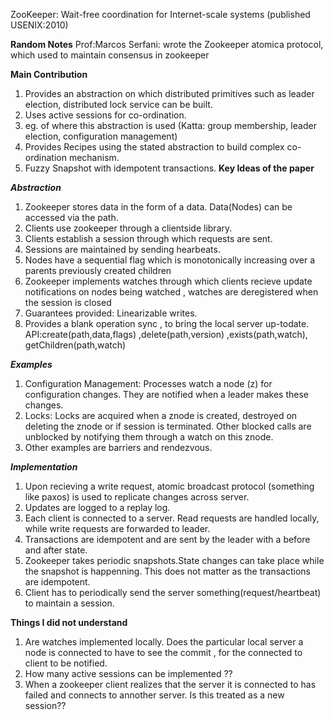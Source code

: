 ZooKeeper: Wait-free coordination for Internet-scale systems
(published USENIX:2010)

**Random Notes**
Prof:Marcos Serfani: wrote the Zookeeper atomica protocol, which used to maintain consensus
in zookeeper


**Main Contribution**

1. Provides an abstraction on which distributed primitives such as leader election,
distributed lock service can be built.
2. Uses active sessions for co-ordination.
3. eg. of where this abstraction is used (Katta: group membership, leader election, 
configuration management)
4. Provides Recipes using the stated abstraction to build complex co-ordination mechanism.
5. Fuzzy Snapshot with idempotent transactions.
**Key Ideas of the paper**

***Abstraction***
1. Zookeeper stores data in the form of a data. Data(Nodes) can be accessed via the path.
2. Clients use zookeeper through a clientside library.
2. Clients establish a session through which requests are sent.
2. Sessions are maintained by sending hearbeats.
2. Nodes have a sequential flag which is monotonically increasing over a parents previously created children
3. Zookeeper implements watches through which clients recieve update notifications on nodes being watched
, watches are deregistered when the session is closed
4. Guarantees provided: Linearizable writes.
5. Provides a blank operation sync , to bring the local server up-todate.
API:create(path,data,flags) ,delete(path,version) ,exists(path,watch), getChildren(path,watch)


***Examples***

1. Configuration Management: Processes watch a node (z) for configuration changes. They are notified when a leader
makes these changes.
2. Locks: Locks are acquired when a znode is created, destroyed on deleting the znode or if session is terminated.
Other blocked calls are unblocked by notifying them through a watch on this znode.
3. Other examples are barriers and rendezvous.


***Implementation***


1. Upon recieving a write request, atomic broadcast protocol (something like paxos) is used to replicate
changes across server.
2. Updates are logged to a replay log.
3. Each client is connected to a server. Read requests are handled locally, while write requests are
forwarded to leader.
4. Transactions are idempotent and are sent by the leader with a before and after state.
5. Zookeeper takes periodic snapshots.State changes can take place while the snapshot is happenning.
This does not matter as the transactions are idempotent.
6. Client has to periodically send the server something(request/heartbeat) to maintain a session.

**Things I did not understand**
1. Are watches implemented locally. Does the particular local server a node is connected to have to see the commit 
, for the connected to client to be notified.
2. How many active sessions can be implemented ??
3. When a zookeeper client realizes that the server it is connected to has failed and connects to annother server.
Is this treated as a new session?? 